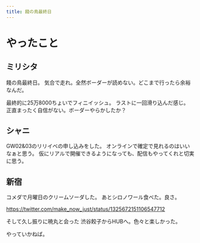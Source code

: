 ```yaml
---
title: 餞の鳥最終日
---
```


# やったこと

## ミリシタ

餞の鳥最終日。
気合で走れ。全然ボーダーが読めない。どこまで行ったら余裕なんだ。

最終的に25万8000ちょいでフィニイッシュ。
ラストに一回滑り込んだ感じ。
正直まったく自信がない。ボーダーやらかしたか？

## シャニ

GW02&03のリリイベの申し込みをした。
オンラインで確定で見れるのはいいなぁと思う。
仮にリアルで開催できるようになっても、配信もやってくれと切実に思う。

## 新宿

コメダで月曜日のクリームソーダした。
あとシロノワール食べた。良さ。

<https://twitter.com/make_now_just/status/1325672151106547712>

そして久し振りに暁丸と会った
渋谷餃子からHUBへ。色々と楽しかった。

やっていかねば。
